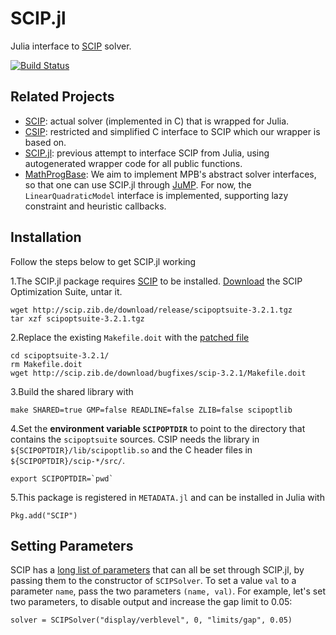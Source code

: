 # SCIP.jl
Julia interface to [SCIP](http://scip.zib.de) solver.

[![Build Status](https://travis-ci.org/SCIP-Interfaces/SCIP.jl.svg?branch=master)](https://travis-ci.org/SCIP-Interfaces/SCIP.jl)

## Related Projects

- [SCIP](http://scip.zib.de): actual solver (implemented in C) that is wrapped
  for Julia.
- [CSIP](https://github.com/SCIP-Interfaces/CSIP): restricted and simplified C
  interface to SCIP which our wrapper is based on.
- [SCIP.jl](https://github.com/ryanjoneil/SCIP.jl): previous attempt to
  interface SCIP from Julia, using autogenerated wrapper code for all public
  functions.
- [MathProgBase](https://github.com/JuliaOpt/MathProgBase.jl): We aim to
  implement MPB's abstract solver interfaces, so that one can use SCIP.jl
  through [JuMP](https://github.com/JuliaOpt/JuMP.jl). For now, the
  `LinearQuadraticModel` interface is implemented, supporting lazy constraint
  and heuristic callbacks.

## Installation

Follow the steps below to get SCIP.jl working

1.The SCIP.jl package requires [SCIP](http://scip.zib.de/) to be installed. [Download](http://scip.zib.de/download.php?fname=scipoptsuite-3.2.1.tgz) the SCIP Optimization Suite, untar it.
```
wget http://scip.zib.de/download/release/scipoptsuite-3.2.1.tgz
tar xzf scipoptsuite-3.2.1.tgz
```
2.Replace the existing `Makefile.doit` with the [patched file](http://scip.zib.de/download/bugfixes/scip-3.2.1/Makefile.doit)
```
cd scipoptsuite-3.2.1/
rm Makefile.doit
wget http://scip.zib.de/download/bugfixes/scip-3.2.1/Makefile.doit
```
3.Build the shared library with
```
make SHARED=true GMP=false READLINE=false ZLIB=false scipoptlib
```
4.Set the **environment variable `SCIPOPTDIR`** to point to the directory that contains the `scipoptsuite` sources. CSIP needs the library in `${SCIPOPTDIR}/lib/scipoptlib.so` and the C header files in `${SCIPOPTDIR}/scip-*/src/`.
```
export SCIPOPTDIR=`pwd`
```
5.This package is registered in `METADATA.jl` and can be installed in Julia with
```
Pkg.add("SCIP")
```

## Setting Parameters

SCIP has a [long list of parameters](http://scip.zib.de/doc/html/PARAMETERS.php)
that can all be set through SCIP.jl, by passing them to the constructor of
`SCIPSolver`. To set a value `val` to a parameter `name`, pass the two
parameters `(name, val)`. For example, let's set two parameters, to disable
output and increase the gap limit to 0.05:
```
solver = SCIPSolver("display/verblevel", 0, "limits/gap", 0.05)
```
